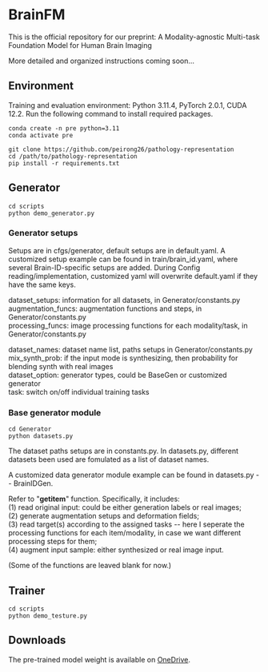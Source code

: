 # BrainFM
This is the official repository for our preprint: A Modality-agnostic Multi-task Foundation Model for Human Brain Imaging

More detailed and organized instructions coming soon...

## Environment
Training and evaluation environment: Python 3.11.4, PyTorch 2.0.1, CUDA 12.2. Run the following command to install required packages.
```
conda create -n pre python=3.11
conda activate pre

git clone https://github.com/peirong26/pathology-representation
cd /path/to/pathology-representation
pip install -r requirements.txt 
```


## Generator
```
cd scripts 
python demo_generator.py
```

### Generator setups
Setups are in cfgs/generator, default setups are in default.yaml. A customized setup example can be found in train/brain_id.yaml, where several Brain-ID-specific setups are added. During Config reading/implementation, customized yaml will overwrite default.yaml if they have the same keys.

dataset_setups: information for all datasets, in Generator/constants.py<br>
augmentation_funcs: augmentation functions and steps, in Generator/constants.py<br>
processing_funcs: image processing functions for each modality/task, in Generator/constants.py<br>

dataset_names: dataset name list, paths setups in Generator/constants.py<br>
mix_synth_prob: if the input mode is synthesizing, then probability for blending synth with real images<br>
dataset_option: generator types, could be BaseGen or customized generator<br>
task: switch on/off individual training tasks 

### Base generator module
```
cd Generator
python datasets.py
```
The dataset paths setups are in constants.py. In datasets.py, different datasets been used are fomulated as a list of dataset names.

A customized data generator module example can be found in datasets.py -- BrainIDGen. 


Refer to "__getitem__" function. Specifically, it includes: <br>
(1) read original input: could be either generation labels or real images;<br>
(2) generate augmentation setups and deformation fields; <br>
(3) read target(s) according to the assigned tasks -- here I seperate the processing functions for each item/modality, in case we want different processing steps for them; <br>
(4) augment input sample: either synthesized or real image input.



(Some of the functions are leaved blank for now.)





## Trainer
```
cd scripts 
python demo_testure.py
```


## Downloads
The pre-trained model weight is available on [OneDrive](https://livejohnshopkins-my.sharepoint.com/:u:/g/personal/pliu53_jh_edu/EZ_BJ7K6pMJEj9hZ8SA51GYBxH_Nan4fA3a-s4udwvVRog?e=nwZ7JC).



